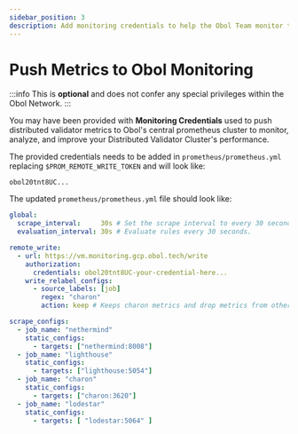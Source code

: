 ```yaml
---
sidebar_position: 3
description: Add monitoring credentials to help the Obol Team monitor the health of your cluster
---
```


# Push Metrics to Obol Monitoring

:::info
This is **optional** and does not confer any special privileges within the Obol Network.
:::

You may have been provided with **Monitoring Credentials** used to push distributed validator metrics to Obol's central prometheus cluster to monitor, analyze, and improve your Distributed Validator Cluster's performance.

The provided credentials needs to be added in `prometheus/prometheus.yml` replacing `$PROM_REMOTE_WRITE_TOKEN` and will look like:
```
obol20tnt8UC...
```

The updated `prometheus/prometheus.yml` file should look like:
```yaml
global:
  scrape_interval:     30s # Set the scrape interval to every 30 seconds.
  evaluation_interval: 30s # Evaluate rules every 30 seconds.

remote_write:
  - url: https://vm.monitoring.gcp.obol.tech/write
    authorization:
      credentials: obol20tnt8UC-your-credential-here...
    write_relabel_configs:
      - source_labels: [job]
        regex: "charon"
        action: keep # Keeps charon metrics and drop metrics from other containers.

scrape_configs:
  - job_name: "nethermind"
    static_configs:
      - targets: ["nethermind:8008"]
  - job_name: "lighthouse"
    static_configs:
      - targets: ["lighthouse:5054"]
  - job_name: "charon"
    static_configs:
      - targets: ["charon:3620"]
  - job_name: "lodestar"
    static_configs:
      - targets: [ "lodestar:5064" ]
```
